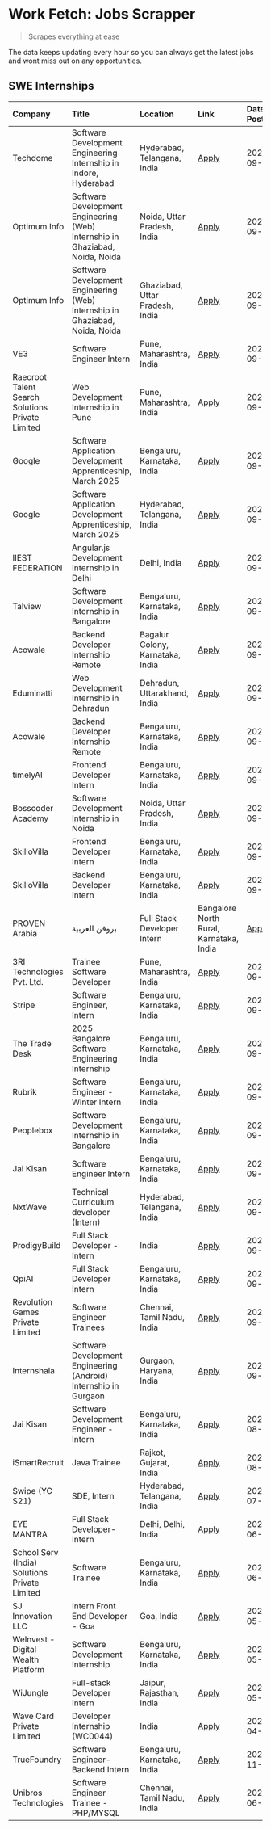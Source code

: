# Work Fetch: Jobs Scrapper
> Scrapes everything at ease

The data keeps updating every hour so you can always get the latest jobs and wont miss out on any opportunities.

## SWE Internships
<!--START_SECTION:workfetch-->
| Company                                          | Title                                                                        | Location                                | Link                                                                                                                                                                                                                                                                                | Date Posted   |
|:-------------------------------------------------|:-----------------------------------------------------------------------------|:----------------------------------------|:------------------------------------------------------------------------------------------------------------------------------------------------------------------------------------------------------------------------------------------------------------------------------------|:--------------|
| Techdome                                         | Software Development Engineering Internship in Indore, Hyderabad             | Hyderabad, Telangana, India             | [Apply](https://in.linkedin.com/jobs/view/software-development-engineering-internship-in-indore-hyderabad-at-techdome-4039243553?position=56&pageNum=0&refId=FZW7il%2FP1E27pVaGThiFzA%3D%3D&trackingId=9G%2Bvow8oT1DOdBh9X%2FlkBA%3D%3D)                                            | 2024-09-30    |
| Optimum Info                                     | Software Development Engineering (Web) Internship in Ghaziabad, Noida, Noida | Noida, Uttar Pradesh, India             | [Apply](https://in.linkedin.com/jobs/view/software-development-engineering-web-internship-in-ghaziabad-noida-noida-at-optimum-info-4037042231?position=5&pageNum=0&refId=FZW7il%2FP1E27pVaGThiFzA%3D%3D&trackingId=Q%2FAHE5cvdX4uus%2FQuLWQEw%3D%3D)                                | 2024-09-27    |
| Optimum Info                                     | Software Development Engineering (Web) Internship in Ghaziabad, Noida, Noida | Ghaziabad, Uttar Pradesh, India         | [Apply](https://in.linkedin.com/jobs/view/software-development-engineering-web-internship-in-ghaziabad-noida-noida-at-optimum-info-4037041629?position=6&pageNum=0&refId=FZW7il%2FP1E27pVaGThiFzA%3D%3D&trackingId=InfRYVQdS6%2FmbAhJH1Pojw%3D%3D)                                  | 2024-09-27    |
| VE3                                              | Software Engineer Intern                                                     | Pune, Maharashtra, India                | [Apply](https://in.linkedin.com/jobs/view/software-engineer-intern-at-ve3-4035258572?position=26&pageNum=0&refId=FZW7il%2FP1E27pVaGThiFzA%3D%3D&trackingId=NsN5Mrw0xwBMjIP%2F%2F0nPbQ%3D%3D)                                                                                        | 2024-09-27    |
| Raecroot Talent Search Solutions Private Limited | Web Development Internship in Pune                                           | Pune, Maharashtra, India                | [Apply](https://in.linkedin.com/jobs/view/web-development-internship-in-pune-at-raecroot-talent-search-solutions-private-limited-4034584677?position=48&pageNum=0&refId=FZW7il%2FP1E27pVaGThiFzA%3D%3D&trackingId=OfrhDh7SO10wHDivxu9Dgg%3D%3D)                                     | 2024-09-26    |
| Google                                           | Software Application Development Apprenticeship, March 2025                  | Bengaluru, Karnataka, India             | [Apply](https://in.linkedin.com/jobs/view/software-application-development-apprenticeship-march-2025-at-google-4032957527?position=2&pageNum=0&refId=FZW7il%2FP1E27pVaGThiFzA%3D%3D&trackingId=5k315OIDpqg65i6gfEGvbg%3D%3D)                                                        | 2024-09-24    |
| Google                                           | Software Application Development Apprenticeship, March 2025                  | Hyderabad, Telangana, India             | [Apply](https://in.linkedin.com/jobs/view/software-application-development-apprenticeship-march-2025-at-google-4032957528?position=3&pageNum=0&refId=FZW7il%2FP1E27pVaGThiFzA%3D%3D&trackingId=CWZaTwcxUVhGl%2FfHCpJ1zg%3D%3D)                                                      | 2024-09-24    |
| IIEST FEDERATION                                 | Angular.js Development Internship in Delhi                                   | Delhi, India                            | [Apply](https://in.linkedin.com/jobs/view/angular-js-development-internship-in-delhi-at-iiest-federation-4034407085?position=49&pageNum=0&refId=FZW7il%2FP1E27pVaGThiFzA%3D%3D&trackingId=CBNmDFwziyp%2Fh6LgWzYs%2FA%3D%3D)                                                         | 2024-09-24    |
| Talview                                          | Software Development Internship in Bangalore                                 | Bengaluru, Karnataka, India             | [Apply](https://in.linkedin.com/jobs/view/software-development-internship-in-bangalore-at-talview-4033703077?position=11&pageNum=0&refId=FZW7il%2FP1E27pVaGThiFzA%3D%3D&trackingId=g9rUp89C2ksXLme7%2BB6nng%3D%3D)                                                                  | 2024-09-23    |
| Acowale                                          | Backend Developer Internship Remote                                          | Bagalur Colony, Karnataka, India        | [Apply](https://in.linkedin.com/jobs/view/backend-developer-internship-remote-at-acowale-4030088707?position=17&pageNum=0&refId=FZW7il%2FP1E27pVaGThiFzA%3D%3D&trackingId=E48m0L3yfPaZVME01TlAaQ%3D%3D)                                                                             | 2024-09-21    |
| Eduminatti                                       | Web Development Internship in Dehradun                                       | Dehradun, Uttarakhand, India            | [Apply](https://in.linkedin.com/jobs/view/web-development-internship-in-dehradun-at-eduminatti-4032105381?position=23&pageNum=0&refId=FZW7il%2FP1E27pVaGThiFzA%3D%3D&trackingId=Eog3AFGcGApWvCRFRmcOyA%3D%3D)                                                                       | 2024-09-21    |
| Acowale                                          | Backend Developer Internship Remote                                          | Bengaluru, Karnataka, India             | [Apply](https://in.linkedin.com/jobs/view/backend-developer-internship-remote-at-acowale-4030975489?position=10&pageNum=0&refId=FZW7il%2FP1E27pVaGThiFzA%3D%3D&trackingId=8ie5gP7WEh37tl4xMOUzqg%3D%3D)                                                                             | 2024-09-20    |
| timelyAI                                         | Frontend Developer Intern                                                    | Bengaluru, Karnataka, India             | [Apply](https://in.linkedin.com/jobs/view/frontend-developer-intern-at-timelyai-4030925040?position=15&pageNum=0&refId=FZW7il%2FP1E27pVaGThiFzA%3D%3D&trackingId=k%2Bwn%2Bbn8AIOj4F7frUURxQ%3D%3D)                                                                                  | 2024-09-20    |
| Bosscoder Academy                                | Software Development Internship in Noida                                     | Noida, Uttar Pradesh, India             | [Apply](https://in.linkedin.com/jobs/view/software-development-internship-in-noida-at-bosscoder-academy-4031161323?position=19&pageNum=0&refId=FZW7il%2FP1E27pVaGThiFzA%3D%3D&trackingId=sffkMMmbQArJV2sb7k6pPQ%3D%3D)                                                              | 2024-09-20    |
| SkilloVilla                                      | Frontend Developer Intern                                                    | Bengaluru, Karnataka, India             | [Apply](https://in.linkedin.com/jobs/view/frontend-developer-intern-at-skillovilla-4025873510?position=8&pageNum=0&refId=FZW7il%2FP1E27pVaGThiFzA%3D%3D&trackingId=NmXaTqfmVbc%2BiUEgZEk3QA%3D%3D)                                                                                  | 2024-09-17    |
| SkilloVilla                                      | Backend Developer Intern                                                     | Bengaluru, Karnataka, India             | [Apply](https://in.linkedin.com/jobs/view/backend-developer-intern-at-skillovilla-4025860894?position=12&pageNum=0&refId=FZW7il%2FP1E27pVaGThiFzA%3D%3D&trackingId=WH%2BBI%2BPBdjBF5k5OjD2J5A%3D%3D)                                                                                | 2024-09-17    |
| PROVEN Arabia | بروفن العربية                    | Full Stack Developer Intern                                                  | Bangalore North Rural, Karnataka, India | [Apply](https://in.linkedin.com/jobs/view/full-stack-developer-intern-at-proven-arabia-%D8%A8%D8%B1%D9%88%D9%81%D9%86-%D8%A7%D9%84%D8%B9%D8%B1%D8%A8%D9%8A%D8%A9-4028862862?position=52&pageNum=0&refId=FZW7il%2FP1E27pVaGThiFzA%3D%3D&trackingId=Xu%2B20%2Fh8EnOpFJ4GNJEmOA%3D%3D) | 2024-09-17    |
| 3RI Technologies Pvt. Ltd.                       | Trainee  Software Developer                                                  | Pune, Maharashtra, India                | [Apply](https://in.linkedin.com/jobs/view/trainee-software-developer-at-3ri-technologies-pvt-ltd-4026688364?position=28&pageNum=0&refId=FZW7il%2FP1E27pVaGThiFzA%3D%3D&trackingId=eXiQAkLsPVLE2tW7N7WY%2FA%3D%3D)                                                                   | 2024-09-15    |
| Stripe                                           | Software Engineer, Intern                                                    | Bengaluru, Karnataka, India             | [Apply](https://in.linkedin.com/jobs/view/software-engineer-intern-at-stripe-4008214242?position=4&pageNum=0&refId=FZW7il%2FP1E27pVaGThiFzA%3D%3D&trackingId=UUciLnB%2F52l%2Fnw4pYsCSXQ%3D%3D)                                                                                      | 2024-09-13    |
| The Trade Desk                                   | 2025 Bangalore Software Engineering Internship                               | Bengaluru, Karnataka, India             | [Apply](https://in.linkedin.com/jobs/view/2025-bangalore-software-engineering-internship-at-the-trade-desk-3987456531?position=13&pageNum=0&refId=FZW7il%2FP1E27pVaGThiFzA%3D%3D&trackingId=wNk83XGA4XJMrx4NPefA4Q%3D%3D)                                                           | 2024-09-11    |
| Rubrik                                           | Software Engineer - Winter Intern                                            | Bengaluru, Karnataka, India             | [Apply](https://in.linkedin.com/jobs/view/software-engineer-winter-intern-at-rubrik-4006567784?position=60&pageNum=0&refId=FZW7il%2FP1E27pVaGThiFzA%3D%3D&trackingId=cBdpUcqEiCKGzZ7H6xCEJQ%3D%3D)                                                                                  | 2024-09-11    |
| Peoplebox                                        | Software Development Internship in Bangalore                                 | Bengaluru, Karnataka, India             | [Apply](https://in.linkedin.com/jobs/view/software-development-internship-in-bangalore-at-peoplebox-4022411601?position=14&pageNum=0&refId=FZW7il%2FP1E27pVaGThiFzA%3D%3D&trackingId=npmf6S2ZOPQBAbhUS%2FgEsQ%3D%3D)                                                                | 2024-09-10    |
| Jai Kisan                                        | Software Engineer Intern                                                     | Bengaluru, Karnataka, India             | [Apply](https://in.linkedin.com/jobs/view/software-engineer-intern-at-jai-kisan-4024075360?position=35&pageNum=0&refId=FZW7il%2FP1E27pVaGThiFzA%3D%3D&trackingId=s0g0cgem1iiLC2fb3%2Bgs%2BQ%3D%3D)                                                                                  | 2024-09-09    |
| NxtWave                                          | Technical Curriculum developer (Intern)                                      | Hyderabad, Telangana, India             | [Apply](https://in.linkedin.com/jobs/view/technical-curriculum-developer-intern-at-nxtwave-4020462207?position=37&pageNum=0&refId=FZW7il%2FP1E27pVaGThiFzA%3D%3D&trackingId=pkau38yAZ0tF%2B5fqor5Fmg%3D%3D)                                                                         | 2024-09-09    |
| ProdigyBuild                                     | Full Stack Developer - Intern                                                | India                                   | [Apply](https://in.linkedin.com/jobs/view/full-stack-developer-intern-at-prodigybuild-4019591942?position=44&pageNum=0&refId=FZW7il%2FP1E27pVaGThiFzA%3D%3D&trackingId=cJAWvkrwu%2BsGow0PfHbPQQ%3D%3D)                                                                              | 2024-09-08    |
| QpiAI                                            | Full Stack Developer Intern                                                  | Bengaluru, Karnataka, India             | [Apply](https://in.linkedin.com/jobs/view/full-stack-developer-intern-at-qpiai-4017395346?position=31&pageNum=0&refId=FZW7il%2FP1E27pVaGThiFzA%3D%3D&trackingId=QAZsN78gQRUoXozUSzQnXg%3D%3D)                                                                                       | 2024-09-06    |
| Revolution Games Private Limited                 | Software Engineer Trainees                                                   | Chennai, Tamil Nadu, India              | [Apply](https://in.linkedin.com/jobs/view/software-engineer-trainees-at-revolution-games-private-limited-4015912927?position=27&pageNum=0&refId=FZW7il%2FP1E27pVaGThiFzA%3D%3D&trackingId=sl2SZktLK9QQQHruuaiKmA%3D%3D)                                                             | 2024-09-02    |
| Internshala                                      | Software Development Engineering (Android) Internship in Gurgaon             | Gurgaon, Haryana, India                 | [Apply](https://in.linkedin.com/jobs/view/software-development-engineering-android-internship-in-gurgaon-at-internshala-4015471580?position=20&pageNum=0&refId=FZW7il%2FP1E27pVaGThiFzA%3D%3D&trackingId=BeClHtSm1EanRafs4QItrA%3D%3D)                                              | 2024-09-01    |
| Jai Kisan                                        | Software Development Engineer - Intern                                       | Bengaluru, Karnataka, India             | [Apply](https://in.linkedin.com/jobs/view/software-development-engineer-intern-at-jai-kisan-4027288169?position=24&pageNum=0&refId=FZW7il%2FP1E27pVaGThiFzA%3D%3D&trackingId=N9mT5yymYNDm8TZBDQDcxA%3D%3D)                                                                          | 2024-08-22    |
| iSmartRecruit                                    | Java Trainee                                                                 | Rajkot, Gujarat, India                  | [Apply](https://in.linkedin.com/jobs/view/java-trainee-at-ismartrecruit-3992301825?position=29&pageNum=0&refId=FZW7il%2FP1E27pVaGThiFzA%3D%3D&trackingId=dA9%2BDdc8if3qhmABRf5TCQ%3D%3D)                                                                                            | 2024-08-06    |
| Swipe (YC S21)                                   | SDE, Intern                                                                  | Hyderabad, Telangana, India             | [Apply](https://in.linkedin.com/jobs/view/sde-intern-at-swipe-yc-s21-3980368092?position=36&pageNum=0&refId=FZW7il%2FP1E27pVaGThiFzA%3D%3D&trackingId=pqThyhNa3O3i3ljqPr%2FN%2BQ%3D%3D)                                                                                             | 2024-07-22    |
| EYE MANTRA                                       | Full Stack Developer- Intern                                                 | Delhi, Delhi, India                     | [Apply](https://in.linkedin.com/jobs/view/full-stack-developer-intern-at-eye-mantra-3960988037?position=42&pageNum=0&refId=FZW7il%2FP1E27pVaGThiFzA%3D%3D&trackingId=Cfkw7n5Qgpp7F4Vbb1rrWA%3D%3D)                                                                                  | 2024-06-28    |
| School Serv (India) Solutions Private Limited    | Software Trainee                                                             | Bengaluru, Karnataka, India             | [Apply](https://in.linkedin.com/jobs/view/software-trainee-at-school-serv-india-solutions-private-limited-3953917603?position=58&pageNum=0&refId=FZW7il%2FP1E27pVaGThiFzA%3D%3D&trackingId=8CRcTfcWu6luxMOuF6NcfQ%3D%3D)                                                            | 2024-06-19    |
| SJ Innovation LLC                                | Intern Front End Developer - Goa                                             | Goa, India                              | [Apply](https://in.linkedin.com/jobs/view/intern-front-end-developer-goa-at-sj-innovation-llc-3931678611?position=21&pageNum=0&refId=FZW7il%2FP1E27pVaGThiFzA%3D%3D&trackingId=1GGMMfeFlBIc1d9svVNo2w%3D%3D)                                                                        | 2024-05-24    |
| WeInvest - Digital Wealth Platform               | Software Development Internship                                              | Bengaluru, Karnataka, India             | [Apply](https://in.linkedin.com/jobs/view/software-development-internship-at-weinvest-digital-wealth-platform-3912867225?position=9&pageNum=0&refId=FZW7il%2FP1E27pVaGThiFzA%3D%3D&trackingId=haxKe5KeNWM7YcK%2FcflMQw%3D%3D)                                                       | 2024-05-01    |
| WiJungle                                         | Full-stack Developer Intern                                                  | Jaipur, Rajasthan, India                | [Apply](https://in.linkedin.com/jobs/view/full-stack-developer-intern-at-wijungle-3912864543?position=33&pageNum=0&refId=FZW7il%2FP1E27pVaGThiFzA%3D%3D&trackingId=bFq2qW6s1ZWJ%2BlFRMYhVzw%3D%3D)                                                                                  | 2024-05-01    |
| Wave Card Private Limited                        | Developer Internship (WC0044)                                                | India                                   | [Apply](https://in.linkedin.com/jobs/view/developer-internship-wc0044-at-wave-card-private-limited-3900079966?position=41&pageNum=0&refId=FZW7il%2FP1E27pVaGThiFzA%3D%3D&trackingId=bP28uR%2FDLCraCqbOqiNZEQ%3D%3D)                                                                 | 2024-04-15    |
| TrueFoundry                                      | Software Engineer-Backend Intern                                             | Bengaluru, Karnataka, India             | [Apply](https://in.linkedin.com/jobs/view/software-engineer-backend-intern-at-truefoundry-3779508170?position=40&pageNum=0&refId=FZW7il%2FP1E27pVaGThiFzA%3D%3D&trackingId=T8WcDeMBgoQcN8N1TwUGrQ%3D%3D)                                                                            | 2023-11-10    |
| Unibros Technologies                             | Software Engineer Trainee - PHP/MYSQL                                        | Chennai, Tamil Nadu, India              | [Apply](https://in.linkedin.com/jobs/view/software-engineer-trainee-php-mysql-at-unibros-technologies-3656599241?position=34&pageNum=0&refId=FZW7il%2FP1E27pVaGThiFzA%3D%3D&trackingId=Gr76%2BXcw4%2B4r8YaaCXQD2w%3D%3D)                                                            | 2023-06-12    |
<!--END_SECTION:workfetch-->
